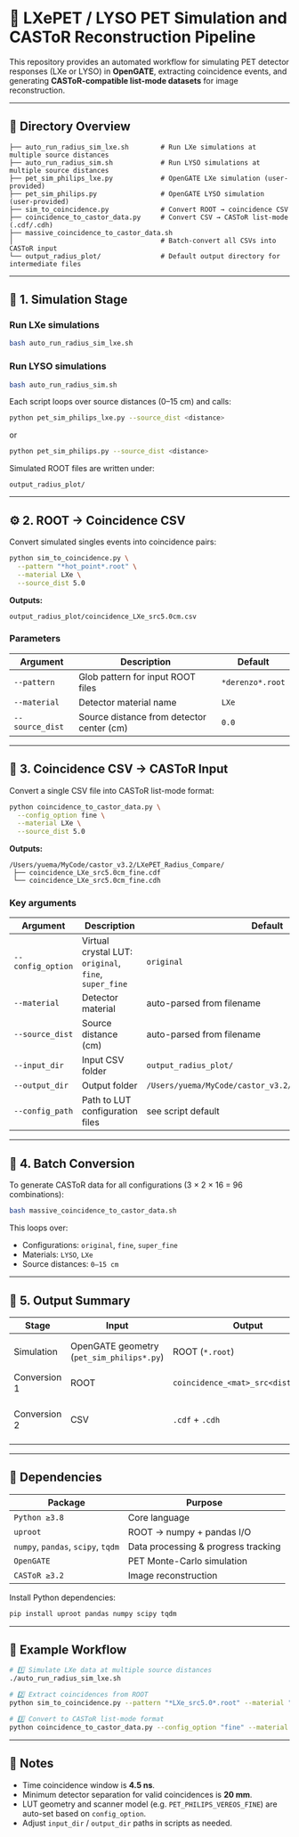 # 🧠 LXePET / LYSO PET Simulation and CASToR Reconstruction Pipeline

This repository provides an automated workflow for simulating PET detector responses (LXe or LYSO) in **OpenGATE**, extracting coincidence events, and generating **CASToR-compatible list-mode datasets** for image reconstruction.

---

## 📁 Directory Overview

```
├── auto_run_radius_sim_lxe.sh        # Run LXe simulations at multiple source distances
├── auto_run_radius_sim.sh            # Run LYSO simulations at multiple source distances
├── pet_sim_philips_lxe.py            # OpenGATE LXe simulation (user-provided)
├── pet_sim_philips.py                # OpenGATE LYSO simulation (user-provided)
├── sim_to_coincidence.py             # Convert ROOT → coincidence CSV
├── coincidence_to_castor_data.py     # Convert CSV → CASToR list-mode (.cdf/.cdh)
├── massive_coincidence_to_castor_data.sh
│                                     # Batch-convert all CSVs into CASToR input
└── output_radius_plot/               # Default output directory for intermediate files
```

---

## 🚀 1. Simulation Stage

### Run LXe simulations

```bash
bash auto_run_radius_sim_lxe.sh
```

### Run LYSO simulations

```bash
bash auto_run_radius_sim.sh
```

Each script loops over source distances (0–15 cm) and calls:

```bash
python pet_sim_philips_lxe.py --source_dist <distance>
```

or

```bash
python pet_sim_philips.py --source_dist <distance>
```

Simulated ROOT files are written under:

```
output_radius_plot/
```

---

## ⚙️ 2. ROOT → Coincidence CSV

Convert simulated singles events into coincidence pairs:

```bash
python sim_to_coincidence.py \
  --pattern "*hot_point*.root" \
  --material LXe \
  --source_dist 5.0
```

**Outputs:**

```
output_radius_plot/coincidence_LXe_src5.0cm.csv
```

### Parameters

| Argument        | Description                               | Default          |
| --------------- | ----------------------------------------- | ---------------- |
| `--pattern`     | Glob pattern for input ROOT files         | `*derenzo*.root` |
| `--material`    | Detector material name                    | `LXe`            |
| `--source_dist` | Source distance from detector center (cm) | `0.0`            |

---

## 🧩 3. Coincidence CSV → CASToR Input

Convert a single CSV file into CASToR list-mode format:

```bash
python coincidence_to_castor_data.py \
  --config_option fine \
  --material LXe \
  --source_dist 5.0
```

**Outputs:**

```
/Users/yuema/MyCode/castor_v3.2/LXePET_Radius_Compare/
 ├── coincidence_LXe_src5.0cm_fine.cdf
 └── coincidence_LXe_src5.0cm_fine.cdh
```

### Key arguments

| Argument          | Description                                           | Default                                                 |
| ----------------- | ----------------------------------------------------- | ------------------------------------------------------- |
| `--config_option` | Virtual crystal LUT: `original`, `fine`, `super_fine` | `original`                                              |
| `--material`      | Detector material                                     | auto-parsed from filename                               |
| `--source_dist`   | Source distance (cm)                                  | auto-parsed from filename                               |
| `--input_dir`     | Input CSV folder                                      | `output_radius_plot/`                                   |
| `--output_dir`    | Output folder                                         | `/Users/yuema/MyCode/castor_v3.2/LXePET_Radius_Compare` |
| `--config_path`   | Path to LUT configuration files                       | see script default                                      |

---

## 🧮 4. Batch Conversion

To generate CASToR data for all configurations (3 × 2 × 16 = 96 combinations):

```bash
bash massive_coincidence_to_castor_data.sh
```

This loops over:

* Configurations: `original`, `fine`, `super_fine`
* Materials: `LYSO`, `LXe`
* Source distances: `0–15 cm`

---

## 🧱 5. Output Summary

| Stage        | Input                                     | Output                              | Description                      |
| ------------ | ----------------------------------------- | ----------------------------------- | -------------------------------- |
| Simulation   | OpenGATE geometry (`pet_sim_philips*.py`) | ROOT (`*.root`)                     | Event-level detector data        |
| Conversion 1 | ROOT                                      | `coincidence_<mat>_src<dist>cm.csv` | Paired coincidences              |
| Conversion 2 | CSV                                       | `.cdf` + `.cdh`                     | CASToR-compatible list-mode data |

---

## 🧰 Dependencies

| Package                            | Purpose                             |
| ---------------------------------- | ----------------------------------- |
| `Python ≥3.8`                      | Core language                       |
| `uproot`                           | ROOT → numpy + pandas I/O           |
| `numpy`, `pandas`, `scipy`, `tqdm` | Data processing & progress tracking |
| `OpenGATE`                         | PET Monte-Carlo simulation          |
| `CASToR ≥3.2`                      | Image reconstruction                |

Install Python dependencies:

```bash
pip install uproot pandas numpy scipy tqdm
```

---

## 📸 Example Workflow

```bash
# 1️⃣ Simulate LXe data at multiple source distances
./auto_run_radius_sim_lxe.sh

# 2️⃣ Extract coincidences from ROOT
python sim_to_coincidence.py --pattern "*LXe_src5.0*.root" --material "LXe"

# 3️⃣ Convert to CASToR list-mode format
python coincidence_to_castor_data.py --config_option "fine" --material "LXe" --source_dist 5.0

```

---

## 🧠 Notes

* Time coincidence window is **4.5 ns**.
* Minimum detector separation for valid coincidences is **20 mm**.
* LUT geometry and scanner model (e.g. `PET_PHILIPS_VEREOS_FINE`) are auto-set based on `config_option`.
* Adjust `input_dir` / `output_dir` paths in scripts as needed.
